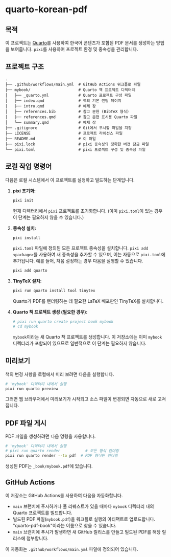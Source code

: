 # quarto-korean-pdf

## 목적

이 프로젝트는 [Quarto](https://quarto.org/)를 사용하여 한국어 콘텐츠가 포함된 PDF 문서를 생성하는 방법을 보여줍니다. `pixi`를 사용하여 프로젝트 환경 및 종속성을 관리합니다.

## 프로젝트 구조

```
.
├── .github/workflows/main.yml  # GitHub Actions 워크플로 파일
├── mybook/                     # Quarto 책 프로젝트 디렉터리
│   ├── _quarto.yml             # Quarto 프로젝트 구성 파일
│   ├── index.qmd               # 책의 기본 랜딩 페이지
│   ├── intro.qmd               # 예제 장
│   ├── references.bib          # 참고 문헌 (BibTeX 형식)
│   ├── references.qmd          # 참고 문헌 표시용 Quarto 파일
│   └── summary.qmd             # 예제 장
├── .gitignore                  # Git에서 무시할 파일을 지정
├── LICENSE                     # 프로젝트 라이선스 파일
├── README.md                   # 이 파일
├── pixi.lock                   # pixi 종속성의 정확한 버전 잠금 파일
└── pixi.toml                   # pixi 프로젝트 구성 및 종속성 파일
```

## 로컬 작업 명령어

다음은 로컬 시스템에서 이 프로젝트를 설정하고 빌드하는 단계입니다.

1.  **pixi 초기화:**
    ```bash
    pixi init
    ```
    현재 디렉터리에서 `pixi` 프로젝트를 초기화합니다. (이미 `pixi.toml`이 있는 경우 이 단계는 필요하지 않을 수 있습니다.)

2.  **종속성 설치:**
    ```bash
    pixi install
    ```
    `pixi.toml` 파일에 정의된 모든 프로젝트 종속성을 설치합니다. `pixi add <package>`를 사용하여 새 종속성을 추가할 수 있으며, 이는 자동으로 `pixi.toml`에 추가됩니다. 예를 들어, 처음 설정하는 경우 다음을 실행할 수 있습니다.
    ```bash
    pixi add quarto
    ```

3.  **TinyTeX 설치:**
    ```bash
    pixi run quarto install tool tinytex
    ```
    Quarto가 PDF를 렌더링하는 데 필요한 LaTeX 배포판인 TinyTeX를 설치합니다.

4.  **Quarto 책 프로젝트 생성 (필요한 경우):**
    ```bash
    # pixi run quarto create project book mybook
    # cd mybook
    ```
    `mybook`이라는 새 Quarto 책 프로젝트를 생성합니다. 이 저장소에는 이미 `mybook` 디렉터리가 포함되어 있으므로 일반적으로 이 단계는 필요하지 않습니다.

## 미리보기

책의 변경 사항을 로컬에서 미리 보려면 다음을 실행합니다.

```bash
# 'mybook' 디렉터리 내에서 실행
pixi run quarto preview
```
그러면 웹 브라우저에서 미리보기가 시작되고 소스 파일이 변경되면 자동으로 새로 고쳐집니다.

## PDF 파일 게시

PDF 파일을 생성하려면 다음 명령을 사용합니다.

```bash
# 'mybook' 디렉터리 내에서 실행
# pixi run quarto render           # 모든 형식 렌더링
pixi run quarto render --to pdf  # PDF 형식만 렌더링
```
생성된 PDF는 `_book/mybook.pdf`에 있습니다.

## GitHub Actions

이 저장소는 GitHub Actions를 사용하여 다음을 자동화합니다.

*   `main` 브랜치에 푸시하거나 풀 리퀘스트가 있을 때마다 `mybook` 디렉터리 내의 Quarto 프로젝트를 빌드합니다.
*   빌드된 PDF 파일(`mybook.pdf`)을 워크플로 실행의 아티팩트로 업로드합니다. "quarto-pdf-book"이라는 이름으로 찾을 수 있습니다.
*   `main` 브랜치에 푸시가 발생하면 새 GitHub 릴리스를 만들고 빌드된 PDF를 해당 릴리스에 첨부합니다.

이 자동화는 `.github/workflows/main.yml` 파일에 정의되어 있습니다.